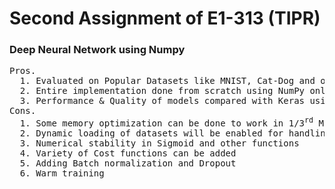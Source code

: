<h1>Second Assignment of E1-313 (TIPR)</h1>
<h3>Deep Neural Network using Numpy</h3>
<pre>
Pros.
  1. Evaluated on Popular Datasets like MNIST, Cat-Dog and other datasets
  2. Entire implementation done from scratch using NumPy only
  3. Performance & Quality of models compared with Keras using Tensorflow
Cons.
  1. Some memory optimization can be done to work in 1/3<sup>rd</sup> Memory
  2. Dynamic loading of datasets will be enabled for handling large datasets
  3. Numerical stability in Sigmoid and other functions
  4. Variety of Cost functions can be added
  5. Adding Batch normalization and Dropout
  6. Warm training
</pre>
